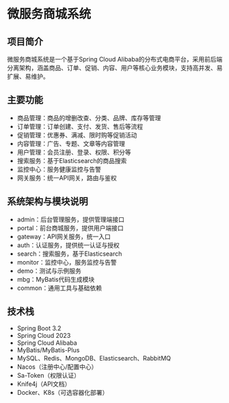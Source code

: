 # 微服务商城系统

## 项目简介

微服务商城系统是一个基于Spring Cloud Alibaba的分布式电商平台，采用前后端分离架构，涵盖商品、订单、促销、内容、用户等核心业务模块，支持高并发、易扩展、易维护。

## 主要功能

- 商品管理：商品的增删改查、分类、品牌、库存等管理
- 订单管理：订单创建、支付、发货、售后等流程
- 促销管理：优惠券、满减、限时购等促销活动
- 内容管理：广告、专题、文章等内容管理
- 用户管理：会员注册、登录、权限、积分等
- 搜索服务：基于Elasticsearch的商品搜索
- 监控中心：服务健康监控与告警
- 网关服务：统一API网关，路由与鉴权

## 系统架构与模块说明

- admin：后台管理服务，提供管理端接口
- portal：前台商城服务，提供用户端接口
- gateway：API网关服务，统一入口
- auth：认证服务，提供统一认证与授权
- search：搜索服务，基于Elasticsearch
- monitor：监控中心，服务监控与告警
- demo：测试与示例服务
- mbg：MyBatis代码生成模块
- common：通用工具与基础依赖

## 技术栈

- Spring Boot 3.2
- Spring Cloud 2023
- Spring Cloud Alibaba
- MyBatis/MyBatis-Plus
- MySQL、Redis、MongoDB、Elasticsearch、RabbitMQ
- Nacos（注册中心/配置中心）
- Sa-Token（权限认证）
- Knife4j（API文档）
- Docker、K8s（可选容器化部署）
